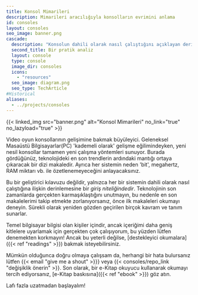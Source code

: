 ```yaml
---
title: Konsol Mimarileri
description: Mimarileri aracılığıyla konsolların evrimini anlama
id: consoles
layout: consoles
seo_image: banner.png
cascade:
  description: "Konsolun dahili olarak nasıl çalıştığını açıklayan derinlemesine bir analiz"
  second_title: Bir pratik analiz
  layout: console
  type: console
  image_dir: consoles
  icons:
    - "resources"
  seo_image: diagram.png
  seo_type: TechArticle
#Historical
aliases:
  - ../projects/consoles
---
```


{{< linked_img src="banner.png" alt="Konsol Mimarileri" no_link="true" no_lazyload="true" >}}

Video oyun konsollarının gelişimine bakmak büyüleyici. Geleneksel Masaüstü Bilgisayarlar(PC) 'kademeli olarak' gelişme eğilimindeyken, yeni nesil konsollar tamamen yeni çalışma yöntemleri sunuyor. Burada gördüğünüz, teknolojideki en son trendlerin ardındaki mantığı ortaya çıkaracak bir dizi makaledir. Ayrıca her sistemin neden 'bit', megahertz, RAM miktarı vb. ile özetlenemeyeceğini anlayacaksınız.

Bu bir geliştirici kılavuzu değildir, yalnızca her bir sistemin dahili olarak nasıl çalıştığına ilişkin derinlemesine bir *giriş niteliğindedir*. Teknolojinin son zamanlarda gerçekten karmaşıklaştığını unutmayın, bu nedenle en son makalelerimi takip etmekte zorlanıyorsanız, önce ilk makaleleri okumayı deneyin. Sürekli olarak yeniden gözden geçirilen birçok kavram ve tanım sunarlar.

Temel bilgisayar bilgisi olan kişiler içindir, ancak içeriğimi daha geniş kitlelere uyarlamak için gerçekten çok çalışıyorum, bu yüzden lütfen denemekten korkmayın! Ancak bu yeterli değilse, [destekleyici okumalara]({{< ref "readings" >}}) bakmak isteyebilirsiniz.

Mümkün olduğunca doğru olmaya çalışsam da, herhangi bir hata bulursanız lütfen {{< email "give me a shout" >}}} veya {{< consoles/repo_link "değişiklik önerin" >}}. Son olarak, bir e-Kitap okuyucu kullanarak okumayı tercih ediyorsanız, [e-Kitap baskısına]({{< ref "ebook" >}}) göz atın.

Lafı fazla uzatmadan başlayalım!
